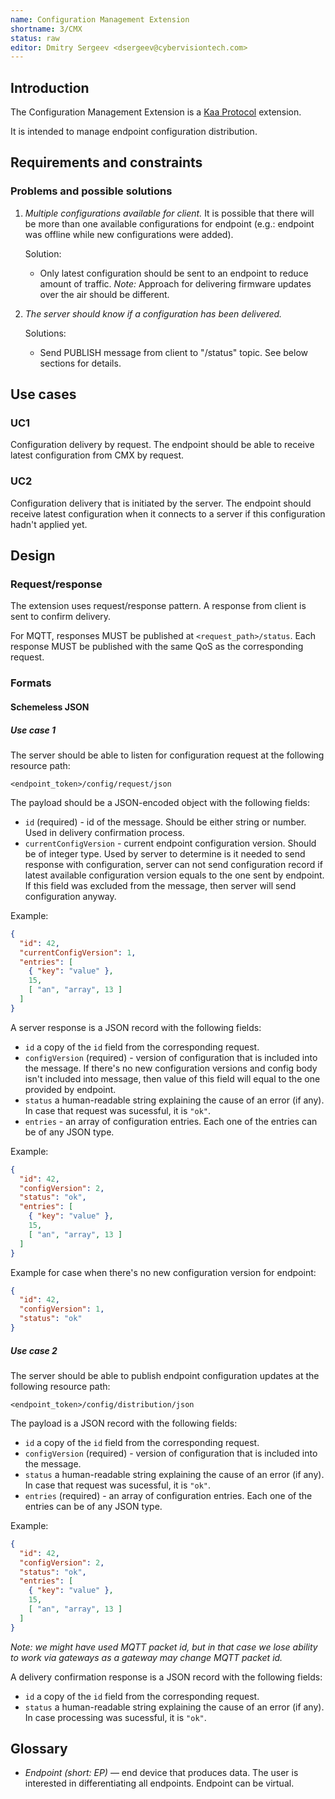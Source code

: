 ```yaml
---
name: Configuration Management Extension
shortname: 3/CMX
status: raw
editor: Dmitry Sergeev <dsergeev@cybervisiontech.com>
---
```


## Introduction

The Configuration Management Extension is a [Kaa Protocol](/0002-kaa-protocol/README.md) extension.

It is intended to manage endpoint configuration distribution.

## Requirements and constraints
### Problems and possible solutions

1. _Multiple configurations available for client._ It is possible that there will be more than one available configurations for endpoint (e.g.: endpoint was offline while new configurations were added).
   
   Solution:
   - Only latest configuration should be sent to an endpoint to reduce amount of traffic.
_Note:_ Approach for delivering firmware updates over the air should be different.

2. _The server should know if a configuration has been delivered._ 

   Solutions:
   - Send PUBLISH message from client to "/status" topic. See below sections for details.

## Use cases

### UC1
Configuration delivery by request. The endpoint should be able to receive latest configuration from CMX by request.

### UC2
Configuration delivery that is initiated by the server. The endpoint should receive latest configuration when it connects to a server if this configuration hadn't applied yet.

## Design

### Request/response
The extension uses request/response pattern. A response from client is sent to confirm delivery.

For MQTT, responses MUST be published at `<request_path>/status`. Each response MUST be published with the same QoS as the corresponding request.

### Formats
#### Schemeless JSON
##### Use case 1
The server should be able to listen for configuration request at the following resource path:
```
<endpoint_token>/config/request/json
```

The payload should be a JSON-encoded object with the following fields:
- `id` (required) - id of the message. Should be either string or number. Used in delivery confirmation process.
- `currentConfigVersion` - current endpoint configuration version. Should be of integer type. Used by server to determine is it needed to send response with configuration, server can not send configuration record if latest available configuration version equals to the one sent by endpoint. If this field was excluded from the message, then server will send configuration anyway.

Example:
```json
{
  "id": 42,
  "currentConfigVersion": 1,
  "entries": [
    { "key": "value" },
    15,
    [ "an", "array", 13 ]
  ]
}
```

A server response is a JSON record with the following fields:
- `id` a copy of the `id` field from the corresponding request.
- `configVersion` (required) - version of configuration that is included into the message. If there's no new configuration versions and config body isn't included into message, then value of this field will equal to the one provided by endpoint.
- `status` a human-readable string explaining the cause of an error (if any). In case that request was sucessful, it is `"ok"`.
- `entries` - an array of configuration entries. Each one of the entries can be of any JSON type.

Example:
```json
{
  "id": 42,
  "configVersion": 2,
  "status": "ok",
  "entries": [
    { "key": "value" },
    15,
    [ "an", "array", 13 ]
  ]
}
```

Example for case when there's no new configuration version for endpoint:
```json
{
  "id": 42,
  "configVersion": 1,
  "status": "ok"
}
``` 

##### Use case 2
The server should be able to publish endpoint configuration updates at the following resource path:
```
<endpoint_token>/config/distribution/json
```


The payload is a JSON record with the following fields:
- `id` a copy of the `id` field from the corresponding request.
- `configVersion` (required) - version of configuration that is included into the message.
- `status` a human-readable string explaining the cause of an error (if any). In case that request was sucessful, it is `"ok"`.
- `entries` (required) - an array of configuration entries. Each one of the entries can be of any JSON type.

Example:
```json
{
  "id": 42,
  "configVersion": 2,
  "status": "ok",
  "entries": [
    { "key": "value" },
    15,
    [ "an", "array", 13 ]
  ]
}
```

_Note: we might have used MQTT packet id, but in that case we lose ability to work via gateways as a gateway may change MQTT packet id._

A delivery confirmation response is a JSON record with the following fields:
- `id` a copy of the `id` field from the corresponding request.
- `status` a human-readable string explaining the cause of an error (if any). In case processing was sucessful, it is `"ok"`.

## Glossary

- _Endpoint (short: EP)_ — end device that produces data. The user is interested in differentiating all endpoints. Endpoint can be virtual.